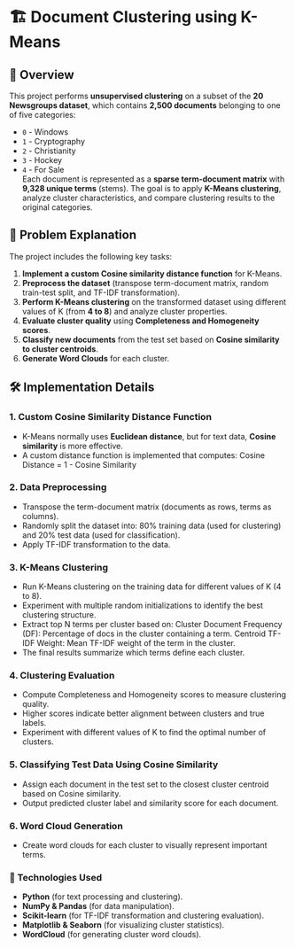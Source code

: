 # 🏗️ Document Clustering using K-Means

## 📜 Overview  
This project performs **unsupervised clustering** on a subset of the **20 Newsgroups dataset**, which contains **2,500 documents** belonging to one of five categories:  
- `0` - Windows  
- `1` - Cryptography  
- `2` - Christianity  
- `3` - Hockey  
- `4` - For Sale  
Each document is represented as a **sparse term-document matrix** with **9,328 unique terms** (stems). The goal is to apply **K-Means clustering**, analyze cluster characteristics, and compare clustering results to the original categories.  

## 🎯 Problem Explanation  
The project includes the following key tasks:  
1. **Implement a custom Cosine similarity distance function** for K-Means.  
2. **Preprocess the dataset** (transpose term-document matrix, random train-test split, and TF-IDF transformation).  
3. **Perform K-Means clustering** on the transformed dataset using different values of K (from **4 to 8**) and analyze cluster properties.  
4. **Evaluate cluster quality** using **Completeness and Homogeneity scores**.  
5. **Classify new documents** from the test set based on **Cosine similarity to cluster centroids**.  
6. **Generate Word Clouds** for each cluster.  

## 🛠️ Implementation Details  
### **1. Custom Cosine Similarity Distance Function**  
- K-Means normally uses **Euclidean distance**, but for text data, **Cosine similarity** is more effective.  
- A custom distance function is implemented that computes: Cosine Distance = 1 - Cosine Similarity
### 2. Data Preprocessing
- Transpose the term-document matrix (documents as rows, terms as columns).
- Randomly split the dataset into: 80% training data (used for clustering) and 20% test data (used for classification).
- Apply TF-IDF transformation to the data.
### 3. K-Means Clustering
- Run K-Means clustering on the training data for different values of K (4 to 8).
- Experiment with multiple random initializations to identify the best clustering structure.
- Extract top N terms per cluster based on:
Cluster Document Frequency (DF): Percentage of docs in the cluster containing a term.
Centroid TF-IDF Weight: Mean TF-IDF weight of the term in the cluster.
- The final results summarize which terms define each cluster.
### 4. Clustering Evaluation
- Compute Completeness and Homogeneity scores to measure clustering quality.
- Higher scores indicate better alignment between clusters and true labels.
- Experiment with different values of K to find the optimal number of clusters.
### 5. Classifying Test Data Using Cosine Similarity
- Assign each document in the test set to the closest cluster centroid based on Cosine similarity.
- Output predicted cluster label and similarity score for each document.
### 6. Word Cloud Generation
- Create word clouds for each cluster to visually represent important terms.

### 🚀 Technologies Used
- **Python** (for text processing and clustering).
- **NumPy & Pandas** (for data manipulation).
- **Scikit-learn** (for TF-IDF transformation and clustering evaluation).
- **Matplotlib & Seaborn** (for visualizing cluster statistics).
- **WordCloud** (for generating cluster word clouds).
